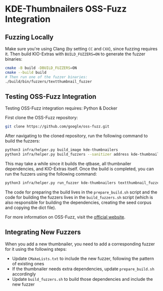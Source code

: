 <!-- SPDX-FileCopyrightText: 2025 Azhar Momin <azhar.momin@kdemail.net> -->
<!-- SPDX-License-Identifier: CC-BY-SA-4.0 -->

# KDE-Thumbnailers OSS-Fuzz Integration

## Fuzzing Locally
Make sure you're using Clang (by setting `CC` and `CXX`), since fuzzing requires it. Then build KIO-Extras with `BUILD_FUZZERS=ON` to generate the fuzzer binaries:
```sh
cmake -B build -DBUILD_FUZZERS=ON
cmake --build build
# Then run one of the fuzzer binaries:
./build/bin/fuzzers/textthumbnail_fuzzer
```

## Testing OSS-Fuzz Integration
Testing OSS-Fuzz integration requires: Python & Docker

First clone the OSS-Fuzz repository:
```sh
git clone https://github.com/google/oss-fuzz.git
```

After navigating to the cloned repository, run the following command to build the fuzzers:
```sh
python3 infra/helper.py build_image kde-thumbnailers
python3 infra/helper.py build_fuzzers --sanitizer address kde-thumbnailers
```

This may take a while since it builds the qtbase, all thumbnailer dependencies, and KIO-Extras itself. Once the build is completed, you can run the fuzzers using the following command:
```sh
python3 infra/helper.py run_fuzzer kde-thumbnailers textthumbnail_fuzzer
```

The code for preparing the build lives in the `prepare_build.sh` script and the code for building the fuzzers lives in the `build_fuzzers.sh` script (which is also responsible for building the dependencies, creating the seed corpus and copying the dict file).

For more information on OSS-Fuzz, visit the [official website](https://google.github.io/oss-fuzz/).

## Integrating New Fuzzers

When you add a new thumbnailer, you need to add a corresponding fuzzer for it using the following steps:

- Update `CMakeLists.txt` to include the new fuzzer, following the pattern of existing ones
- If the thumbnailer needs extra dependencies, update `prepare_build.sh` accordingly
- Update `build_fuzzers.sh` to build those dependencies and include the new fuzzer
